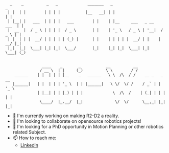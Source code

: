 ```
  _    _          _   _             _______   _                            _ 
 | |  | |        | | | |           |__   __| | |                          | |
 | |__| |   ___  | | | |   ___        | |    | |__     ___   _ __    ___  | |
 |  __  |  / _ \ | | | |  / _ \       | |    | '_ \   / _ \ | '__|  / _ \ | |
 | |  | | |  __/ | | | | | (_) |      | |    | | | | |  __/ | |    |  __/ |_|
 |_|  |_|  \___| |_| |_|  \___/       |_|    |_| |_|  \___| |_|     \___| (_)
                                                                             
                                                                             
                ____    _       _           __          __                   
               / __ \  | |     (_)          \ \        / /                   
    ______    | |  | | | |__    _   ______   \ \  /\  / /    __ _   _ __     
   |______|   | |  | | | '_ \  | | |______|   \ \/  \/ /    / _` | | '_ \    
              | |__| | | |_) | | |             \  /\  /    | (_| | | | | |   
               \____/  |_.__/  |_|              \/  \/      \__,_| |_| |_|
```
 - 🔭 I'm currently working on making R2-D2 a reality.
 - 👯 I'm looking to collaborate on opensource robotics projects!
 - 👯 I'm looking for a PhD opportunity in Motion Planning or other robotics related Subject.
 - 📫 How to reach me: 
      - [Linkedin](https://www.linkedin.com/in/tharaka-ratnayake/)  

